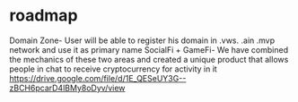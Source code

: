 # roadmap
Domain Zone- User will be able to register his domain in .vws. .ain .mvp network and use it as primary name SocialFi + GameFi- We have combined the mechanics of these two areas and created a unique product that allows people in chat to receive cryptocurrency for activity in it 
https://drive.google.com/file/d/1E_QESeUY3G--zBCH6pcarD4lBMy8oDyv/view
